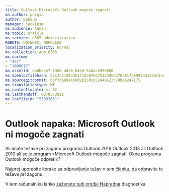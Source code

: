 ```yaml
---
title: Outlook Microsoft Outlook mogoče zagnati
ms.author: pdigia
author: pebaum
manager: jackiesm
ms.audience: Admin
ms.topic: article
ms.service: o365-administration
ROBOTS: NOINDEX, NOFOLLOW
localization_priority: Normal
ms.collection: Adm_O365
ms.custom:
- "457"
- "1800017"
ms.assetid: ebdbdce7-6366-4dc0-84e0-54dacb938680
ms.openlocfilehash: 22c3c21d9a361712e84dd75123ded376a81756989ad1d7ec5aa573e0046c04b8
ms.sourcegitcommit: b5f7da89a650d2915dc652449623c78be6247175
ms.translationtype: MT
ms.contentlocale: sl-SI
ms.lasthandoff: 08/05/2021
ms.locfileid: "53933661"
---
```

# <a name="outlook-error-cannot-start-microsoft-outlook"></a>Outlook napaka: Microsoft Outlook ni mogoče zagnati

Ali imate težave pri zagonu programa Outlook 2016 Outlook 2013 ali Outlook 2010 ali se je program »Microsoft Outlook mogoče zagnati. Okna programa Outlook mogoče odpreti«?
  
Najprej uporabite korake za odpravljanje težav v tem [članku, da](https://support.office.com/article/I-can-t-start-Microsoft-Outlook-2016-2013-or-2010-or-receive-the-error-Cannot-start-Microsoft-Office-Outlook-Cannot-open-the-Outlook-Window-d1f69da6-b333-4650-97bf-4d77bd7abb85) odpravite te težave pri zagonu. 
  
V tem računalniku lahko [zaženete tudi orodje Napredna](https://aka.ms/SaRA-OutlookAdvDiagnostics) diagnostika.